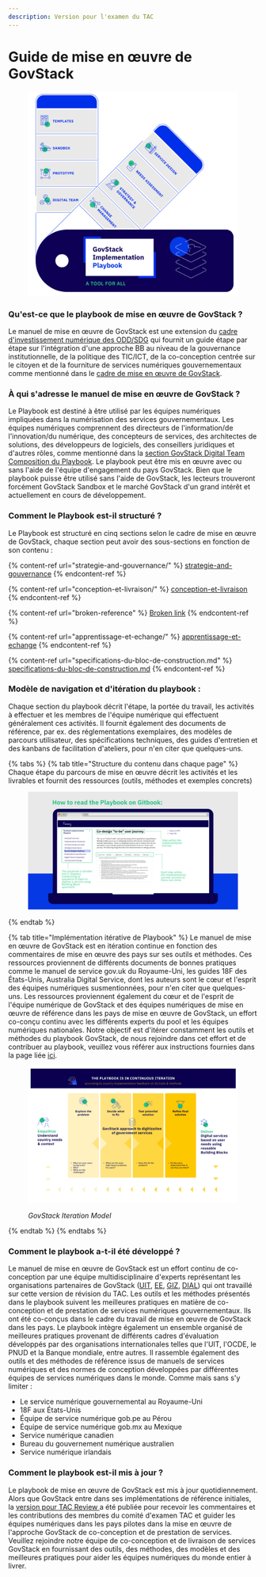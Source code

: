 ```yaml
---
description: Version pour l'examen du TAC
---
```


# Guide de mise en œuvre de GovStack



<figure><img src="../.gitbook/assets/18. Govstack Playbook a tool for all (2).jpg" alt=""><figcaption></figcaption></figure>

### Qu'est-ce que le playbook de mise en œuvre de GovStack ?

Le manuel de mise en œuvre de GovStack est une extension du [cadre d'investissement numérique des ODD/SDG](https://www.itu.int/pub/D-STR-DIGITAL.02-2019) qui fournit un guide étape par étape sur l'intégration d'une approche BB au niveau de la gouvernance institutionnelle, de la politique des TIC/ICT, de la co-conception centrée sur le citoyen et de la fourniture de services numériques gouvernementaux comme mentionné dans le [cadre de mise en œuvre de GovStack](http://localhost:5000/o/pxmRWOPoaU8fUAbbcrus/s/zdXe8NbIMZIv5sydPBf6/).

### À qui s'adresse le manuel de mise en œuvre de GovStack ?

Le Playbook est destiné à être utilisé par les équipes numériques impliquées dans la numérisation des services gouvernementaux. Les équipes numériques comprennent des directeurs de l'information/de l'innovation/du numérique, des concepteurs de services, des architectes de solutions, des développeurs de logiciels, des conseillers juridiques et d'autres rôles, comme mentionné dans la [section GovStack Digital Team Composition du Playbook](https://govstack.gitbook.io/implementation-playbook/govstack-implementation-playbook/digital-teams-composition). Le playbook peut être mis en œuvre avec ou sans l'aide de l'équipe d'engagement du pays GovStack. Bien que le playbook puisse être utilisé sans l'aide de GovStack, les lecteurs trouveront forcément GovStack Sandbox et le marché GovStack d'un grand intérêt et actuellement en cours de développement.

### Comment le Playbook est-il structuré ?

Le Playbook est structuré en cinq sections selon le cadre de mise en œuvre de GovStack, chaque section peut avoir des sous-sections en fonction de son contenu :

{% content-ref url="strategie-and-gouvernance/" %}
[strategie-and-gouvernance](strategie-and-gouvernance/)
{% endcontent-ref %}

{% content-ref url="conception-et-livraison/" %}
[conception-et-livraison](conception-et-livraison/)
{% endcontent-ref %}

{% content-ref url="broken-reference" %}
[Broken link](broken-reference)
{% endcontent-ref %}

{% content-ref url="apprentissage-et-echange/" %}
[apprentissage-et-echange](apprentissage-et-echange/)
{% endcontent-ref %}

{% content-ref url="specifications-du-bloc-de-construction.md" %}
[specifications-du-bloc-de-construction.md](specifications-du-bloc-de-construction.md)
{% endcontent-ref %}

### Modèle de navigation et d'itération du playbook :

Chaque section du playbook décrit l'étape, la portée du travail, les activités à effectuer et les membres de l'équipe numérique qui effectuent généralement ces activités. Il fournit également des documents de référence, par ex. des réglementations exemplaires, des modèles de parcours utilisateur, des spécifications techniques, des guides d'entretien et des kanbans de facilitation d'ateliers, pour n'en citer que quelques-uns.

{% tabs %}
{% tab title="Structure du contenu dans chaque page" %}
Chaque étape du parcours de mise en œuvre décrit les activités et les livrables et fournit des ressources (outils, méthodes et exemples concrets)



<figure><img src="../.gitbook/assets/15.-How-to-read-the-Playbook (3).jpg" alt=""><figcaption></figcaption></figure>
{% endtab %}

{% tab title="Implémentation itérative de Playbook" %}
Le manuel de mise en œuvre de GovStack est en itération continue en fonction des commentaires de mise en œuvre des pays sur ses outils et méthodes. Ces ressources proviennent de différents documents de bonnes pratiques comme le manuel de service gov.uk du Royaume-Uni, les guides 18F des États-Unis, Australia Digital Service, dont les auteurs sont le cœur et l'esprit des équipes numériques susmentionnées, pour n'en citer que quelques-uns. Les ressources proviennent également du cœur et de l'esprit de l'équipe numérique de GovStack et des équipes numériques de mise en œuvre de référence dans les pays de mise en œuvre de GovStack, un effort co-conçu continu avec les différents experts du pool et les équipes numériques nationales. Notre objectif est d'itérer constamment les outils et méthodes du playbook GovStack, de nous rejoindre dans cet effort et de contribuer au playbook, veuillez vous référer aux instructions fournies dans la page liée [ici](http://localhost:5000/s/Mv07ks4AhtBDCIkO2zgW/contributing).



<figure><img src="../.gitbook/assets/14.-Double-Diamond-iteration-country-implementation (1).jpg" alt=""><figcaption><p><em>GovStack Iteration Model</em> </p></figcaption></figure>
{% endtab %}
{% endtabs %}



### Comment le playbook a-t-il été développé ?

Le manuel de mise en œuvre de GovStack est un effort continu de co-conception par une équipe multidisciplinaire d'experts représentant les organisations partenaires de GovStack ([UIT](https://www.itu.int/en/Pages/default.aspx), [EE](https://e-estonia.com/), [GIZ](https://www.giz.de/en/html/index.html), [DIAL](https://dial.global/)) qui ont travaillé sur cette version de révision du TAC. Les outils et les méthodes présentés dans le playbook suivent les meilleures pratiques en matière de co-conception et de prestation de services numériques gouvernementaux. Ils ont été co-conçus dans le cadre du travail de mise en œuvre de GovStack dans les pays. Le playbook intègre également un ensemble organisé de meilleures pratiques provenant de différents cadres d'évaluation développés par des organisations internationales telles que l'UIT, l'OCDE, le PNUD et la Banque mondiale, entre autres. Il rassemble également des outils et des méthodes de référence issus de manuels de services numériques et des normes de conception développées par différentes équipes de services numériques dans le monde. Comme mais sans s'y limiter :

* Le service numérique gouvernemental au Royaume-Uni&#x20;
* 18F aux États-Unis&#x20;
* Équipe de service numérique gob.pe au Pérou&#x20;
* Équipe de service numérique gob.mx au Mexique&#x20;
* Service numérique canadien&#x20;
* Bureau du gouvernement numérique australien&#x20;
* Service numérique irlandais

### Comment le playbook est-il mis à jour ?

Le playbook de mise en œuvre de GovStack est mis à jour quotidiennement. Alors que GovStack entre dans ses implémentations de référence initiales, la [version pour TAC Review ](http://localhost:5000/o/pxmRWOPoaU8fUAbbcrus/s/zdXe8NbIMZIv5sydPBf6/)a été publiée pour recevoir les commentaires et les contributions des membres du comité d'examen TAC et guider les équipes numériques dans les pays pilotes dans la mise en œuvre de l'approche GovStack de co-conception et de prestation de services. Veuillez rejoindre notre équipe de co-conception et de livraison de services GovStack en fournissant des outils, des méthodes, des modèles et des meilleures pratiques pour aider les équipes numériques du monde entier à livrer.
